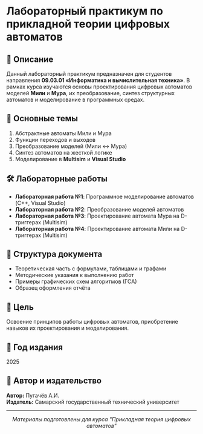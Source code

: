 # Лабораторный практикум по прикладной теории цифровых автоматов

## 📘 Описание
Данный лабораторный практикум предназначен для студентов направления **09.03.01 «Информатика и вычислительная техника»**. В рамках курса изучаются основы проектирования цифровых автоматов моделей **Мили** и **Мура**, их преобразование, синтез структурных автоматов и моделирование в программных средах.

## 🧠 Основные темы
1. Абстрактные автоматы Мили и Мура
2. Функции переходов и выходов
3. Преобразование моделей (Мили ↔ Мура)
4. Синтез автоматов на жесткой логике
5. Моделирование в **Multisim** и **Visual Studio**

## 🛠️ Лабораторные работы
- **Лабораторная работа №1**: Программное моделирование автоматов (C++, Visual Studio)
- **Лабораторная работа №2**: Преобразование моделей автоматов
- **Лабораторная работа №3**: Проектирование автомата Мура на D-триггерах (Multisim)
- **Лабораторная работа №4**: Проектирование автомата Мили на D-триггерах (Multisim)

## 📁 Структура документа
- Теоретическая часть с формулами, таблицами и графами
- Методические указания к выполнению работ
- Примеры графических схем алгоритмов (ГСА)
- Образец оформления отчёта

## 🎯 Цель
Освоение принципов работы цифровых автоматов, приобретение навыков их проектирования и моделирования.

## 📅 Год издания
2025

## 🏫 Автор и издательство
**Автор:** Пугачёв А.И.  
**Издатель:** Самарский государственный технический университет

---

<div align="center">

*Материалы подготовлены для курса "Прикладная теория цифровых автоматов"*

</div>

